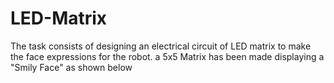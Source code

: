 # LED-Matrix
The task consists of designing an electrical circuit of LED matrix to make the face expressions for the robot. a 5x5 Matrix has been made displaying a "Smily Face" as shown below
